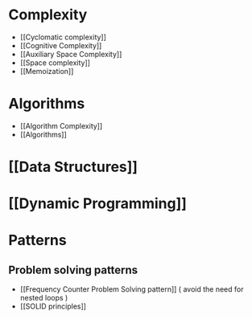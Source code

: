 # Complexity
- [[Cyclomatic complexity]]
- [[Cognitive Complexity]]
- [[Auxiliary Space Complexity]]
- [[Space complexity]]
- [[Memoization]]


# Algorithms
- [[Algorithm Complexity]]
- [[Algorithms]]


# [[Data Structures]]


# [[Dynamic Programming]]


# Patterns
## Problem solving patterns
- [[Frequency Counter Problem Solving pattern]] ( avoid the need for nested loops )
- [[SOLID principles]]

